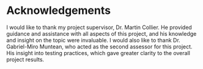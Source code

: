 # Acknowledgements

I would like to thank my project supervisor, Dr. Martin Collier. He provided
guidance and assistance with all aspects of this project, and his knowledge and
insight on the topic were invaluable. I would also like to thank Dr.
Gabriel-Miro Muntean, who acted as the second assessor for this project. His
insight into testing practices, which gave greater clarity to the overall
project results.
